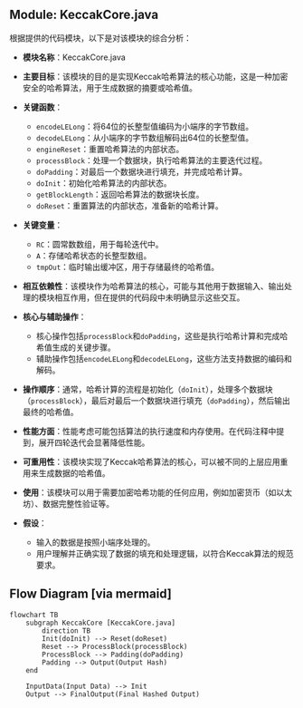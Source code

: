 ## Module: KeccakCore.java
根据提供的代码模块，以下是对该模块的综合分析：

- **模块名称**：KeccakCore.java

- **主要目标**：该模块的目的是实现Keccak哈希算法的核心功能，这是一种加密安全的哈希算法，用于生成数据的摘要或哈希值。

- **关键函数**：
  - `encodeLELong`：将64位的长整型值编码为小端序的字节数组。
  - `decodeLELong`：从小端序的字节数组解码出64位的长整型值。
  - `engineReset`：重置哈希算法的内部状态。
  - `processBlock`：处理一个数据块，执行哈希算法的主要迭代过程。
  - `doPadding`：对最后一个数据块进行填充，并完成哈希计算。
  - `doInit`：初始化哈希算法的内部状态。
  - `getBlockLength`：返回哈希算法的数据块长度。
  - `doReset`：重置算法的内部状态，准备新的哈希计算。

- **关键变量**：
  - `RC`：圆常数数组，用于每轮迭代中。
  - `A`：存储哈希状态的长整型数组。
  - `tmpOut`：临时输出缓冲区，用于存储最终的哈希值。

- **相互依赖性**：该模块作为哈希算法的核心，可能与其他用于数据输入、输出处理的模块相互作用，但在提供的代码段中未明确显示这些交互。

- **核心与辅助操作**：
  - 核心操作包括`processBlock`和`doPadding`，这些是执行哈希计算和完成哈希值生成的关键步骤。
  - 辅助操作包括`encodeLELong`和`decodeLELong`，这些方法支持数据的编码和解码。

- **操作顺序**：通常，哈希计算的流程是初始化（`doInit`），处理多个数据块（`processBlock`），最后对最后一个数据块进行填充（`doPadding`），然后输出最终的哈希值。

- **性能方面**：性能考虑可能包括算法的执行速度和内存使用。在代码注释中提到，展开四轮迭代会显著降低性能。

- **可重用性**：该模块实现了Keccak哈希算法的核心，可以被不同的上层应用重用来生成数据的哈希值。

- **使用**：该模块可以用于需要加密哈希功能的任何应用，例如加密货币（如以太坊）、数据完整性验证等。

- **假设**：
  - 输入的数据是按照小端序处理的。
  - 用户理解并正确实现了数据的填充和处理逻辑，以符合Keccak算法的规范要求。
## Flow Diagram [via mermaid]
```mermaid
flowchart TB
    subgraph KeccakCore [KeccakCore.java]
        direction TB
        Init(doInit) --> Reset(doReset)
        Reset --> ProcessBlock(processBlock)
        ProcessBlock --> Padding(doPadding)
        Padding --> Output(Output Hash)
    end

    InputData(Input Data) --> Init
    Output --> FinalOutput(Final Hashed Output)
```

